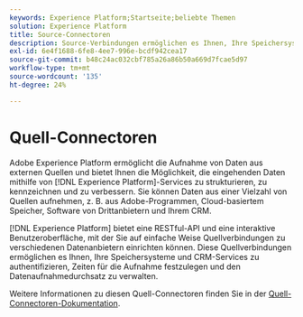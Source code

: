```yaml
---
keywords: Experience Platform;Startseite;beliebte Themen
solution: Experience Platform
title: Source-Connectoren
description: Source-Verbindungen ermöglichen es Ihnen, Ihre Speichersysteme und CRM-Services zu authentifizieren, Zeiten für die Datenaufnahme festzulegen und den Datenaufnahmedurchsatz zu verwalten.
exl-id: 6e4f1688-6fe8-4ee7-996e-bcdf942cea17
source-git-commit: b48c24ac032cbf785a26a86b50a669d7fcae5d97
workflow-type: tm+mt
source-wordcount: '135'
ht-degree: 24%

---
```


# Quell-Connectoren

Adobe Experience Platform ermöglicht die Aufnahme von Daten aus externen Quellen und bietet Ihnen die Möglichkeit, die eingehenden Daten mithilfe von [!DNL Experience Platform]-Services zu strukturieren, zu kennzeichnen und zu verbessern. Sie können Daten aus einer Vielzahl von Quellen aufnehmen, z. B. aus Adobe-Programmen, Cloud-basiertem Speicher, Software von Drittanbietern und Ihrem CRM.

[!DNL Experience Platform] bietet eine RESTful-API und eine interaktive Benutzeroberfläche, mit der Sie auf einfache Weise Quellverbindungen zu verschiedenen Datenanbietern einrichten können. Diese Quellverbindungen ermöglichen es Ihnen, Ihre Speichersysteme und CRM-Services zu authentifizieren, Zeiten für die Aufnahme festzulegen und den Datenaufnahmedurchsatz zu verwalten.

Weitere Informationen zu diesen Quell-Connectoren finden Sie in der [Quell-Connectoren-Dokumentation](../sources/home.md).
